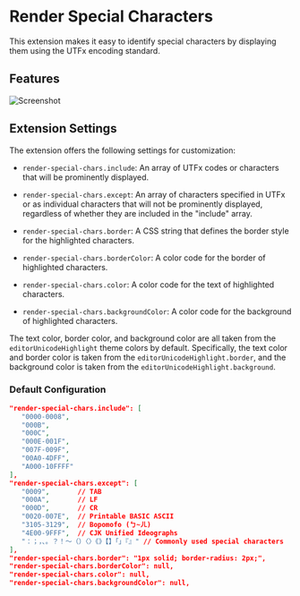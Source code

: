Render Special Characters
=========================

This extension makes it easy to identify special characters by displaying them using the UTFx encoding standard.

## Features

![Screenshot](https://raw.githubusercontent.com/miku3920/vscode-render-special-chars/main/images/example.png)

## Extension Settings

The extension offers the following settings for customization:

* `render-special-chars.include`: An array of UTFx codes or characters that will be prominently displayed.

* `render-special-chars.except`: An array of characters specified in UTFx or as individual characters that will not be prominently displayed, regardless of whether they are included in the "include" array.

* `render-special-chars.border`: A CSS string that defines the border style for the highlighted characters.

* `render-special-chars.borderColor`: A color code for the border of highlighted characters.

* `render-special-chars.color`: A color code for the text of highlighted characters.

* `render-special-chars.backgroundColor`: A color code for the background of highlighted characters.

The text color, border color, and background color are all taken from the `editorUnicodeHighlight` theme colors by default. Specifically, the text color and border color is taken from the `editorUnicodeHighlight.border`, and the background color is taken from the `editorUnicodeHighlight.background`.

### Default Configuration

```json
"render-special-chars.include": [
   "0000-0008",
   "000B",
   "000C",
   "000E-001F",
   "007F-009F",
   "00A0-4DFF",
   "A000-10FFFF"
],
"render-special-chars.except": [
   "0009",       // TAB
   "000A",       // LF
   "000D",       // CR
   "0020-007E",  // Printable BASIC ASCII
   "3105-3129",  // Bopomofo (ㄅ~ㄦ)
   "4E00-9FFF",  // CJK Unified Ideographs
   "：；，、。？！〜（）〈〉《》【】「」『』" // Commonly used special characters
],
"render-special-chars.border": "1px solid; border-radius: 2px;",
"render-special-chars.borderColor": null,
"render-special-chars.color": null,
"render-special-chars.backgroundColor": null,
```
